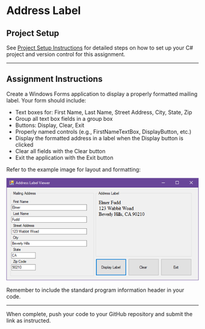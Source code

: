 # Address Label

## Project Setup

See [Project Setup Instructions](./ProjectSetup.md) for detailed steps on how to set up your C# project and version control for this assignment.

---

## Assignment Instructions

Create a Windows Forms application to display a properly formatted mailing label. Your form should include:

- Text boxes for: First Name, Last Name, Street Address, City, State, Zip
- Group all text box fields in a group box
- Buttons: Display, Clear, Exit
- Properly named controls (e.g., FirstNameTextBox, DisplayButton, etc.)
- Display the formatted address in a label when the Display button is clicked
- Clear all fields with the Clear button
- Exit the application with the Exit button

Refer to the example image for layout and formatting:

![Address Label Example](../../Images/AddressLabel.png)

Remember to include the standard program information header in your code.

---

When complete, push your code to your GitHub repository and submit the link as instructed.
